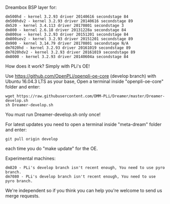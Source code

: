 Dreambox BSP layer for:
```
dm500hd - kernel 3.2.93 driver 20140616 secondstage 84
dm500hdv2 - kernel 3.2.93 driver 20140616 secondstage 89
dm520 - kernel 3.4.113 driver 20170801 secondstage 3
dm800 - kernel 2.6.18 driver 20131228a secondstage 84
dm800se - kernel 3.2.93 driver 20151201 secondstage 84
dm800sev2 - kernel 3.2.93 driver 20151201 secondstage 89
dm900 - kernel 3.14.79 driver 20170801 secondstage N/A
dm7020hd - kernel 3.2.93 driver 20161019 secondstage 89
dm7020hdv2 - kernel 3.2.93 driver 20161019 secondstage 89
dm8000 - kernel 3.2.93 driver 20140604a secondstage 84
```
How does it work? Simply with PLi's OE!

Use https://github.com/OpenPLi/openpli-oe-core (develop branch) with Ubuntu 16.04.3 LTS as your base, Open a terminal inside "openpli-oe-core" folder and enter:
```
wget https://raw.githubusercontent.com/DMM-PLi/Dreamer/master/Dreamer-develop.sh
sh Dreamer-develop.sh
```
You must run Dreamer-develop.sh only once!

For latest updates you need to open a terminal inside "meta-dream" folder and enter:
```
git pull origin develop
```
each time you do "make update" for the OE.

Experimental machines:
```
dm820 - PLi's develop branch isn't recent enough, You need to use pyro branch.
dm7080 - PLi's develop branch isn't recent enough, You need to use pyro branch.
```
We're independent so if you think you can help you're welcome to send us merge requests.
